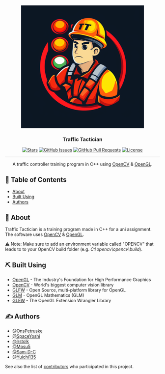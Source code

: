<p align="center">
  <a href="https://github.com/SpaceYoshi/traffic-tactician/" rel="noopener">
 <img width=400px height=400px src="logo.png" alt="Project logo"></a>
</p>

<h3 align="center">Traffic Tactician</h3>

<div align="center">

  [![Stars](https://img.shields.io/github/stars/SpaceYoshi/traffic-tactician.svg)](https://github.com/SpaceYoshi/traffic-tactician/stargazers)
  [![GitHub Issues](https://img.shields.io/github/issues/SpaceYoshi/traffic-tactician.svg)](https://github.com/SpaceYoshi/traffic-tactician/issues)
  [![GitHub Pull Requests](https://img.shields.io/github/issues-pr/SpaceYoshi/traffic-tactician.svg)](https://github.com/SpaceYoshi/traffic-tactician/pulls)
  [![License](https://img.shields.io/badge/license-MIT-blue.svg)](/LICENSE)

</div>

---

<p align="center"> A traffic controller training program in C++ using <a href="https://opencv.org/">OpenCV</a> & <a href="https://www.opengl.org/">OpenGL</a>.
    <br> 
</p>

## 📝 Table of Contents
- [About](#about)
- [Built Using](#built_using)
- [Authors](#authors)

## 🧐 About <a name = "about"></a>
Traffic Tactician is a training program made in C++ for a uni assignment. The software uses <a href="https://opencv.org/">OpenCV</a> & <a href="https://www.opengl.org/">OpenGL</a>.


⚠ Note: Make sure to add an environment variable called "OPENCV" that leads to to your OpenCV build folder (e.g. *C:\opencv\opencv\build*).

## ⛏️ Built Using <a name = "built_using"></a>
- [OpenGL](https://opengl.org/) - The Industry's Foundation for High Performance Graphics
- [OpenCV](https://opencv.org/) - World's biggest computer vision library
- [GLFW](https://www.glfw.org/) - Open Source, multi-platform library for OpenGL
- [GLM](https://github.com/g-truc/glm) - OpenGL Mathematics (GLM)
- [GLEW](https://github.com/nigels-com/glew) - The OpenGL Extension Wrangler Library

## ✍️ Authors <a name = "authors"></a>
- [@OnsPetruske](https://github.com/pkg-dot-zip)
- [@SpaceYoshi](https://github.com/SpaceYoshi)
- [@lrstolk](https://github.com/lrstolk)
- [@Mosu5](https://github.com/Mosu5)
- [@Sam-D-C](https://github.com/Sam-D-C)
- [@Yuichi135](https://github.com/Yuichi135)

See also the list of [contributors](https://github.com/SpaceYoshi/traffic-tactician/contributors) who participated in this project.
